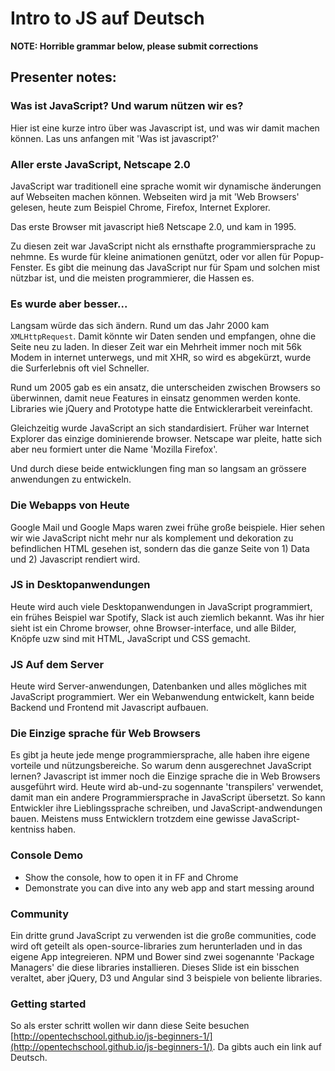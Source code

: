 Intro to JS auf Deutsch
=====

**NOTE: Horrible grammar below, please submit corrections**

Presenter notes:
-----

### Was ist JavaScript? Und warum nützen wir es?

Hier ist eine kurze intro über was Javascript ist, und was wir damit machen können. Las uns anfangen mit 'Was ist javascript?'

### Aller erste JavaScript, Netscape 2.0

JavaScript war traditionell eine sprache womit wir dynamische änderungen auf Webseiten  machen können. Webseiten wird ja mit 'Web Browsers' gelesen, heute zum Beispiel Chrome, Firefox, Internet Explorer.

Das erste Browser mit javascript hieß Netscape 2.0, und kam in 1995.

Zu diesen zeit war JavaScript nicht als ernsthafte programmiersprache zu nehmne. Es wurde für kleine animationen genützt, oder vor allen für Popup-Fenster. Es gibt die meinung das JavaScript nur für Spam und solchen mist nützbar ist, und die meisten programmierer, die Hassen es.

### Es wurde aber besser...

Langsam würde das sich ändern. Rund um das Jahr 2000 kam `XMLHttpRequest`. Damit könnte wir Daten senden und empfangen, ohne die Seite neu zu laden. In dieser Zeit war ein Mehrheit immer noch mit 56k Modem in internet unterwegs, und mit XHR, so wird es abgekürzt, wurde die Surferlebnis oft viel Schneller.

Rund um 2005 gab es ein ansatz, die unterscheiden zwischen Browsers so überwinnen, damit neue Features in einsatz genommen werden konte. Libraries wie jQuery and Prototype hatte die Entwicklerarbeit vereinfacht.

Gleichzeitig wurde JavaScript an sich standardisiert. Früher war Internet Explorer das einzige dominierende browser. Netscape war pleite, hatte sich aber neu formiert unter die Name 'Mozilla Firefox'.

Und durch diese beide entwicklungen fing man so langsam an grössere anwendungen zu entwickeln.

### Die Webapps von Heute

Google Mail und Google Maps waren zwei frühe große beispiele. Hier sehen wir wie JavaScript nicht mehr nur als komplement und dekoration zu befindlichen HTML gesehen ist, sondern das die ganze Seite von 1) Data und 2) Javascript rendiert wird.

### JS in Desktopanwendungen

Heute wird auch viele Desktopanwendungen in JavaScript programmiert, ein frühes Beispiel war Spotify, Slack ist auch ziemlich bekannt. Was ihr hier sieht ist ein Chrome browser, ohne Browser-interface, und alle Bilder, Knöpfe uzw sind mit HTML, JavaScript und CSS gemacht.

### JS Auf dem Server

Heute wird Server-anwendungen, Datenbanken und alles mögliches mit JavaScript programmiert. Wer ein Webanwendung entwickelt, kann beide Backend und Frontend mit Javascript aufbauen.

### Die Einzige sprache für Web Browsers

Es gibt ja heute jede menge programmiersprache, alle haben ihre eigene vorteile und nützungsbereiche. So warum denn ausgerechnet JavaScript lernen? Javascript ist immer noch die Einzige sprache die in Web Browsers ausgeführt wird. Heute wird ab-und-zu sogennante 'transpilers' verwendet, damit man ein andere Programmiersprache in JavaScript übersetzt. So kann Entwickler ihre Lieblingssprache schreiben, und JavaScript-andwendungen bauen. Meistens muss Entwicklern trotzdem eine gewisse JavaScript-kentniss haben.

### Console Demo

* Show the console, how to open it in FF and Chrome
* Demonstrate you can dive into any web app and start messing around

### Community

Ein dritte grund JavaScript zu verwenden ist die große communities, code wird oft geteilt als open-source-libraries zum herunterladen und in das eigene App integreieren. NPM und Bower sind zwei sogenannte 'Package Managers' die diese libraries installieren. Dieses Slide ist ein bisschen veraltet, aber jQuery, D3 und Angular sind 3 beispiele von beliente libraries.

### Getting started

So als erster schritt wollen wir dann diese Seite besuchen [http://opentechschool.github.io/js-beginners-1/](http://opentechschool.github.io/js-beginners-1/). Da gibts auch ein link auf Deutsch.





